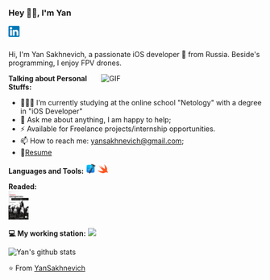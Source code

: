 ### Hey 👋🏽, I'm Yan 


<a href="https://www.linkedin.com/in/yan-sakhnevich-8b836a180/">
  <img align="left" alt="Sourav's LinkdeIN" width="22px" src="https://github.com/YanSakhnevich/YanSakhnevich/blob/main/img_and_gif/ln_icon.png"></a>


<br />
<br />

Hi, I'm Yan Sakhnevich, a passionate iOS developer 🚀 from Russia. Beside's programming, I enjoy FPV drones.

  <img align="right" alt="GIF" width="320px" src="https://github.com/YanSakhnevich/YanSakhnevich/blob/main/img_and_gif/dev.gif" />
  
**Talking about Personal Stuffs:**
- 👨🏽‍💻 I’m currently studying at the online school "Netology" with a degree in "iOS Developer"
- 💬 Ask me about anything, I am happy to help;
- ⚡  Available for Freelance projects/internship opportunities.
- 📫 How to reach me: yansakhnevich@gmail.com;
- 📝[Resume](https://kazan.hh.ru/resume/e0026d1eff098df3850039ed1f586563637053)

**Languages and Tools:** 
<code><img height="20" src="https://github.com/YanSakhnevich/YanSakhnevich/blob/main/img_and_gif/xcode_icon.png"></code>
<code><img height="20" src="https://github.com/YanSakhnevich/YanSakhnevich/blob/main/img_and_gif/swift_icon.png"></code>

**Readed:**  
<a href="https://github.com/YanSakhnevich/YanSakhnevich/blob/master/img_and_gif/grokaem_alg.png">
    <img width="40" src="img_and_gif/grokaem_alg.png"/></a>

**💻 My working station:**
<a href="https://www.apple.com/ru/shop/buy-mac/macbook-pro/13-%D0%B4%D1%8E%D0%B9%D0%BC%D0%BE%D0%B2%D1%8B%D0%B9-%C2%AB%D1%81%D0%B5%D1%80%D1%8B%D0%B9-%D0%BA%D0%BE%D1%81%D0%BC%D0%BE%D1%81%C2%BB-%D1%87%D0%B8%D0%BF-apple-m1-%D1%81-8-%D1%8F%D0%B4%D0%B5%D1%80%D0%BD%D1%8B%D0%BC-%D0%BF%D1%80%D0%BE%D1%86%D0%B5%D1%81%D1%81%D0%BE%D1%80%D0%BE%D0%BC-%D0%B8-8-%D1%8F%D0%B4%D0%B5%D1%80%D0%BD%D1%8B%D0%BC-%D0%B3%D1%80%D0%B0%D1%84%D0%B8%D1%87%D0%B5%D1%81%D0%BA%D0%B8%D0%BC-%D0%BF%D1%80%D0%BE%D1%86%D0%B5%D1%81%D1%81%D0%BE%D1%80%D0%BE%D0%BC-256%D0%B3%D0%B1"> <img width="200" src="https://img.shields.io/badge/Apple-MacBook_Pro_2021-999999?style=for-the-badge&logo=apple&logoColor=white"/></a>

![Yan's github stats](https://github-readme-stats.vercel.app/api?username=YanSakhnevich&show_icons=true&hide_border=true)

⭐️ From [YanSakhnevich](https://github.com/YanSakhnevich)

